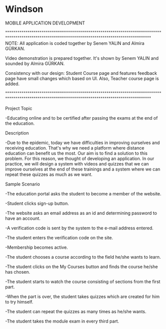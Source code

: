 # Windson

MOBILE APPLICATION DEVELOPMENT

""""""""""""""""""""""""""""""""""""""""""""""""""""""""""""""""""""""""""""""""""""""""""""""""""""""""""""""""""""""""""""""""""""""""""""""""""""" 
NOTE: All application is coded together by Senem YALIN and Almira GÜRKAN.

Video demonstration is prepared together. It's shown by Senem YALIN and sounded by Almira GÜRKAN.

Consistency with our design: Student Course page and features feedback page have small changes which based on UI. Also, Teacher course page is added. 

"""""""""""""""""""""""""""""""""""""""""""""""""""""""""""""""""""""""""""""""""""""""""""""""""""""""""""""""""""""""""""""""""""""""""""""""""""""

Project Topic

-Educating online and to be certified after passing the exams at the end of the education.

Description

-Due to the epidemic, today we have difficulties in improving ourselves and receiving education. That's why we need a platform where distance education can benefit us the most. Our aim is to find a solution to this problem. For this reason, we thought of developing an application. In our practice, we will design a system with videos and quizzes that we can improve ourselves at the end of these trainings and a system where we can repeat these quizzes as much as we want.

Sample Scenario

-The education portal asks the student to become a member of the website.

-Student clicks sign-up button.

-The website asks an email address as an id and determining password to have an account.

-A verification code is sent by the system to the e-mail address entered.

-The student enters the verification code on the site.

-Membership becomes active.

-The student chooses a course according to the field he/she wants to learn.

-The student clicks on the My Courses button and finds the course he/she has chosen.

-The student starts to watch the course consisting of sections from the first part.

-When the part is over, the student takes quizzes which are created for him to try himself.

-The student can repeat the quizzes as many times as he/she wants.

-The student takes the module exam in every third part.
